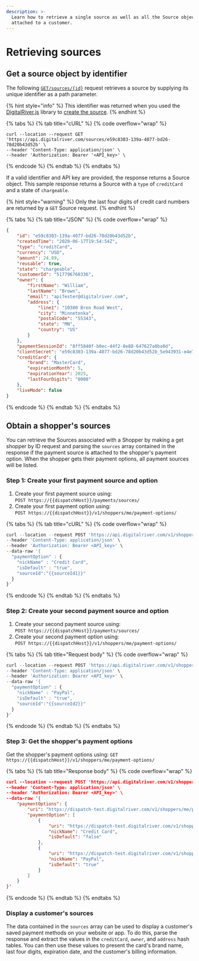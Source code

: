 ```yaml
---
description: >-
  Learn how to retrieve a single source as well as all the Source objects
  attached to a customer.
---
```


# Retrieving sources

## Get a source object by identifier

The following [`GET/sources/{id}`](https://www.digitalriver.com/docs/commerce-api-reference/#operation/retrieveSources) request retrieves a source by supplying its unique identifier as a path parameter.

{% hint style="info" %}
This identifier was returned when you used the [DigitalRiver.js](../payments-solutions/digitalriver.js/) library to [create the source](../../general-resources/reference/digitalriver-object.md#creating-sources).
{% endhint %}

{% tabs %}
{% tab title="cURL" %}
{% code overflow="wrap" %}
```
curl --location --request GET 'https://api.digitalriver.com/sources/e59c8303-139a-4077-bd26-78d20b43d52b' \
--header 'Content-Type: application/json' \
--header 'Authorization: Bearer '<API_key>' \
```
{% endcode %}
{% endtab %}
{% endtabs %}

If a valid identifier and API key are provided, the response returns a Source object. This sample response returns a Source with a `type` of `creditCard` and a state of `chargeable`.&#x20;

{% hint style="warning" %}
Only the last four digits of credit card numbers are returned by a `GET` Source request.
{% endhint %}

{% tabs %}
{% tab title="JSON" %}
{% code overflow="wrap" %}
```json
{
    "id": "e59c8303-139a-4077-bd26-78d20b43d52b",
    "createdTime": "2020-06-17T19:54:54Z",
    "type": "creditCard",
    "currency": "USD",
    "amount": 24.89,
    "reusable": true,
    "state": "chargeable",
    "customerId": "517796760336",
    "owner": {
        "firstName": "William",
        "lastName": "Brown",
        "email": "apiTester@digitalriver.com",
        "address": {
            "line1": "10380 Bren Road West",
            "city": "Minnetonka",
            "postalCode": "55343",
            "state": "MN",
            "country": "US"
        }
    },
    "paymentSessionId": "8ff5840f-b0ec-44f2-8e88-647627a0ba0d",
    "clientSecret": "e59c8303-139a-4077-bd26-78d20b43d52b_5e943931-e4e7-4537-8ae4-f7ff991f463c",
    "creditCard": {
        "brand": "MasterCard",
        "expirationMonth": 5,
        "expirationYear": 2025,
        "lastFourDigits": "0008"
    },
    "liveMode": false
}
```
{% endcode %}
{% endtab %}
{% endtabs %}

## Obtain a shopper's sources

You can retrieve the Sources associated with a Shopper by making a get shopper by ID request and parsing the `sources` array contained in the response if the payment source is attached to the shopper's payment option.  When the shopper gets their payment options, all payment sources will be listed.

### Step 1: Create your first payment source and option

1. Create your first payment source using: \
   `POST https://{{dispatchHost}}/payments/sources/`
2. Create your first payment option using: \
   `POST https://{{dispatchHost}}/v1/shoppers/me/payment-options/`

{% tabs %}
{% tab title="cURL" %}
{% code overflow="wrap" %}
```javascript
curl --location --request POST 'https://api.digitalriver.com/v1/shoppers/me/payment-options/' \
--header 'Content-Type: application/json' \
--header 'Authorization: Bearer <API_key>' \
--data-raw '{
  "paymentOption" : {
    "nickName" : "Credit Card",
    "isDefault" : "true",
    "sourceId":"{{sourceId1}}"
  }
}'
```
{% endcode %}
{% endtab %}
{% endtabs %}

### Step 2: Create your second payment source and option

1. Create your second payment source using: \
   `POST https://{{dispatchHost}}/payments/sources/`
2. Create your second payment option using: \
   `POST https://{{dispatchHost}}/v1/shoppers/me/payment-options/`

{% tabs %}
{% tab title="Request body" %}
{% code overflow="wrap" %}
```javascript
curl --location --request POST 'https://api.digitalriver.com/v1/shoppers/me/payment-options/' \
--header 'Content-Type: application/json' \
--header 'Authorization: Bearer <API_key>' \
--data-raw '{
  "paymentOption" : {
    "nickName" : "PayPal",
    "isDefault" : "true",
    "sourceId":"{{sourceId2}}"
  }
}'
```
{% endcode %}
{% endtab %}
{% endtabs %}

### Step 3: Get the shopper's payment options

Get the shopper's payment options using: `GET https://{{dispatchHost}}/v1/shoppers/me/payment-options/`

{% tabs %}
{% tab title="Response body" %}
{% code overflow="wrap" %}
```json
curl --location --request POST 'https://api.digitalriver.com/v1/shoppers/me/payment-options/' \
--header 'Content-Type: application/json' \
--header 'Authorization: Bearer <API_key>' \
--data-raw '{
    "paymentOptions": {
        "uri": "https://dispatch-test.digitalriver.com/v1/shoppers/me/payment-options",
        "paymentOption": [
            {
                "uri": "https://dispatch-test.digitalriver.com/v1/shoppers/me/payment-options/15578475589",
                "nickName": "Credit Card",
                "isDefault": "false"
            },
            {
                "uri": "https://dispatch-test.digitalriver.com/v1/shoppers/me/payment-options/15578475689",
                "nickName": "PayPal",
                "isDefault": "true"
            }
        ]
    }
}'
```
{% endcode %}
{% endtab %}
{% endtabs %}

### Display a customer's sources

The data contained in the `sources` array can be used to display a customer's saved payment methods on your website or app. To do this, parse the response and extract the values in the `creditCard`, `owner`, and `address` hash tables. You can then use these values to present the card's brand name, last four digits, expiration date, and the customer's billing information.
